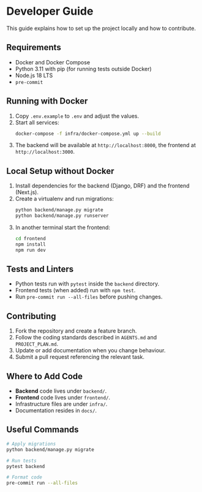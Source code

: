 # Developer Guide

This guide explains how to set up the project locally and how to contribute.

## Requirements

- Docker and Docker Compose
- Python 3.11 with pip (for running tests outside Docker)
- Node.js 18 LTS
- `pre-commit`

## Running with Docker

1. Copy `.env.example` to `.env` and adjust the values.
2. Start all services:
   ```bash
   docker-compose -f infra/docker-compose.yml up --build
   ```
3. The backend will be available at `http://localhost:8000`, the frontend at `http://localhost:3000`.

## Local Setup without Docker

1. Install dependencies for the backend (Django, DRF) and the frontend (Next.js).
2. Create a virtualenv and run migrations:
   ```bash
   python backend/manage.py migrate
   python backend/manage.py runserver
   ```
3. In another terminal start the frontend:
   ```bash
   cd frontend
   npm install
   npm run dev
   ```

## Tests and Linters

- Python tests run with `pytest` inside the `backend` directory.
- Frontend tests (when added) run with `npm test`.
- Run `pre-commit run --all-files` before pushing changes.

## Contributing

1. Fork the repository and create a feature branch.
2. Follow the coding standards described in `AGENTS.md` and `PROJECT_PLAN.md`.
3. Update or add documentation when you change behaviour.
4. Submit a pull request referencing the relevant task.

## Where to Add Code

- **Backend** code lives under `backend/`.
- **Frontend** code lives under `frontend/`.
- Infrastructure files are under `infra/`.
- Documentation resides in `docs/`.

## Useful Commands

```bash
# Apply migrations
python backend/manage.py migrate

# Run tests
pytest backend

# Format code
pre-commit run --all-files
```
